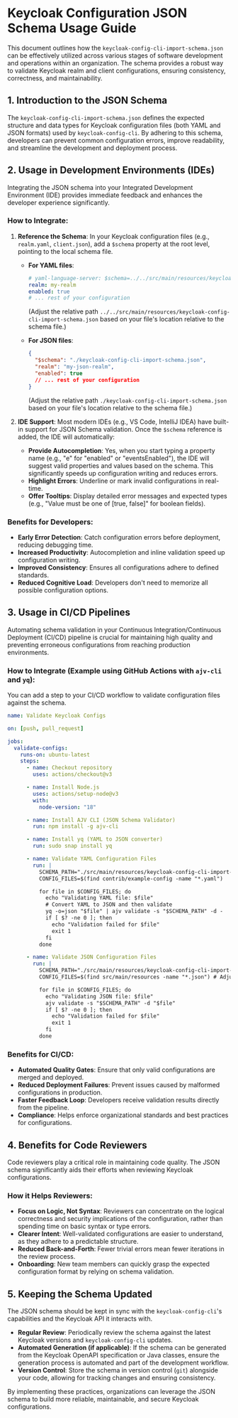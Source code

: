 # Keycloak Configuration JSON Schema Usage Guide

This document outlines how the `keycloak-config-cli-import-schema.json` can be effectively utilized across various stages of software development and operations within an organization. The schema provides a robust way to validate Keycloak realm and client configurations, ensuring consistency, correctness, and maintainability.

## 1. Introduction to the JSON Schema

The `keycloak-config-cli-import-schema.json` defines the expected structure and data types for Keycloak configuration files (both YAML and JSON formats) used by `keycloak-config-cli`. By adhering to this schema, developers can prevent common configuration errors, improve readability, and streamline the development and deployment process.

## 2. Usage in Development Environments (IDEs)

Integrating the JSON schema into your Integrated Development Environment (IDE) provides immediate feedback and enhances the developer experience significantly.

### How to Integrate:

1.  **Reference the Schema**: In your Keycloak configuration files (e.g., `realm.yaml`, `client.json`), add a `$schema` property at the root level, pointing to the local schema file.

    - **For YAML files**:

      ```yaml
      # yaml-language-server: $schema=../../src/main/resources/keycloak-config-cli-import-schema.json
      realm: my-realm
      enabled: true
      # ... rest of your configuration
      ```

      (Adjust the relative path `../../src/main/resources/keycloak-config-cli-import-schema.json` based on your file's location relative to the schema file.)

    - **For JSON files**:
      ```json
      {
        "$schema": "./keycloak-config-cli-import-schema.json",
        "realm": "my-json-realm",
        "enabled": true
        // ... rest of your configuration
      }
      ```
      (Adjust the relative path `./keycloak-config-cli-import-schema.json` based on your file's location relative to the schema file.)

2.  **IDE Support**: Most modern IDEs (e.g., VS Code, IntelliJ IDEA) have built-in support for JSON Schema validation. Once the `$schema` reference is added, the IDE will automatically:
    - **Provide Autocompletion**: Yes, when you start typing a property name (e.g., "e" for "enabled" or "eventsEnabled"), the IDE will suggest valid properties and values based on the schema. This significantly speeds up configuration writing and reduces errors.
    - **Highlight Errors**: Underline or mark invalid configurations in real-time.
    - **Offer Tooltips**: Display detailed error messages and expected types (e.g., "Value must be one of [true, false]" for boolean fields).

### Benefits for Developers:

- **Early Error Detection**: Catch configuration errors before deployment, reducing debugging time.
- **Increased Productivity**: Autocompletion and inline validation speed up configuration writing.
- **Improved Consistency**: Ensures all configurations adhere to defined standards.
- **Reduced Cognitive Load**: Developers don't need to memorize all possible configuration options.

## 3. Usage in CI/CD Pipelines

Automating schema validation in your Continuous Integration/Continuous Deployment (CI/CD) pipeline is crucial for maintaining high quality and preventing erroneous configurations from reaching production environments.

### How to Integrate (Example using GitHub Actions with `ajv-cli` and `yq`):

You can add a step to your CI/CD workflow to validate configuration files against the schema.

```yaml
name: Validate Keycloak Configs

on: [push, pull_request]

jobs:
  validate-configs:
    runs-on: ubuntu-latest
    steps:
      - name: Checkout repository
        uses: actions/checkout@v3

      - name: Install Node.js
        uses: actions/setup-node@v3
        with:
          node-version: "18"

      - name: Install AJV CLI (JSON Schema Validator)
        run: npm install -g ajv-cli

      - name: Install yq (YAML to JSON converter)
        run: sudo snap install yq

      - name: Validate YAML Configuration Files
        run: |
          SCHEMA_PATH="./src/main/resources/keycloak-config-cli-import-schema.json"
          CONFIG_FILES=$(find contrib/example-config -name "*.yaml")

          for file in $CONFIG_FILES; do
            echo "Validating YAML file: $file"
            # Convert YAML to JSON and then validate
            yq -o=json "$file" | ajv validate -s "$SCHEMA_PATH" -d -
            if [ $? -ne 0 ]; then
              echo "Validation failed for $file"
              exit 1
            fi
          done

      - name: Validate JSON Configuration Files
        run: |
          SCHEMA_PATH="./src/main/resources/keycloak-config-cli-import-schema.json"
          CONFIG_FILES=$(find src/main/resources -name "*.json") # Adjust path as needed

          for file in $CONFIG_FILES; do
            echo "Validating JSON file: $file"
            ajv validate -s "$SCHEMA_PATH" -d "$file"
            if [ $? -ne 0 ]; then
              echo "Validation failed for $file"
              exit 1
            fi
          done
```

### Benefits for CI/CD:

- **Automated Quality Gates**: Ensure that only valid configurations are merged and deployed.
- **Reduced Deployment Failures**: Prevent issues caused by malformed configurations in production.
- **Faster Feedback Loop**: Developers receive validation results directly from the pipeline.
- **Compliance**: Helps enforce organizational standards and best practices for configurations.

## 4. Benefits for Code Reviewers

Code reviewers play a critical role in maintaining code quality. The JSON schema significantly aids their efforts when reviewing Keycloak configurations.

### How it Helps Reviewers:

- **Focus on Logic, Not Syntax**: Reviewers can concentrate on the logical correctness and security implications of the configuration, rather than spending time on basic syntax or type errors.
- **Clearer Intent**: Well-validated configurations are easier to understand, as they adhere to a predictable structure.
- **Reduced Back-and-Forth**: Fewer trivial errors mean fewer iterations in the review process.
- **Onboarding**: New team members can quickly grasp the expected configuration format by relying on schema validation.

## 5. Keeping the Schema Updated

The JSON schema should be kept in sync with the `keycloak-config-cli`'s capabilities and the Keycloak API it interacts with.

- **Regular Review**: Periodically review the schema against the latest Keycloak versions and `keycloak-config-cli` updates.
- **Automated Generation (if applicable)**: If the schema can be generated from the Keycloak OpenAPI specification or Java classes, ensure the generation process is automated and part of the development workflow.
- **Version Control**: Store the schema in version control (`git`) alongside your code, allowing for tracking changes and ensuring consistency.

By implementing these practices, organizations can leverage the JSON schema to build more reliable, maintainable, and secure Keycloak configurations.
